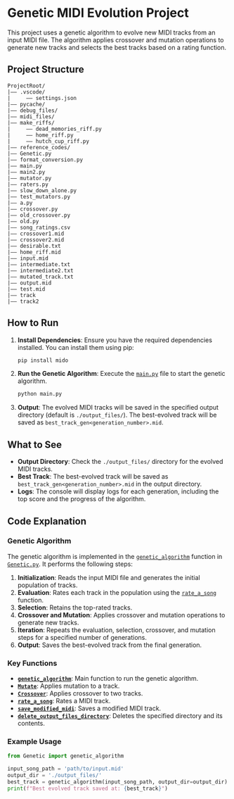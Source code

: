 # Genetic MIDI Evolution Project

This project uses a genetic algorithm to evolve new MIDI tracks from an input MIDI file. The algorithm applies crossover and mutation operations to generate new tracks and selects the best tracks based on a rating function.

## Project Structure

```
ProjectRoot/
|—— .vscode/
|     —— settings.json
|—— pycache/
|—— debug_files/
|—— midi_files/
|—— make_riffs/
|     —— dead_memories_riff.py
|     —— home_riff.py
|     —— hutch_cup_riff.py
|—— reference_codes/
|—— Genetic.py
|—— format_conversion.py
|—— main.py
|—— main2.py
|—— mutator.py
|—— raters.py
|—— slow_down_alone.py
|—— test_mutators.py
|—— a.py
|—— crossover.py
|—— old_crossover.py
|—— old.py
|—— song_ratings.csv
|—— crossover1.mid
|—— crossover2.mid
|—— desirable.txt
|—— home_riff.mid
|—— input.mid
|—— intermediate.txt
|—— intermediate2.txt
|—— mutated_track.txt
|—— output.mid
|—— test.mid
|—— track
|—— track2
```

## How to Run

1. **Install Dependencies**: Ensure you have the required dependencies installed. You can install them using pip:
    ```sh
    pip install mido
    ```

2. **Run the Genetic Algorithm**: Execute the [`main.py`](main.py) file to start the genetic algorithm.
    ```sh
    python main.py
    ```

3. **Output**: The evolved MIDI tracks will be saved in the specified output directory (default is `./output_files/`). The best-evolved track will be saved as `best_track_gen<generation_number>.mid`.

## What to See

- **Output Directory**: Check the `./output_files/` directory for the evolved MIDI tracks.
- **Best Track**: The best-evolved track will be saved as `best_track_gen<generation_number>.mid` in the output directory.
- **Logs**: The console will display logs for each generation, including the top score and the progress of the algorithm.

## Code Explanation

### Genetic Algorithm

The genetic algorithm is implemented in the [`genetic_algorithm`](Genetic.py) function in [`Genetic.py`](Genetic.py). It performs the following steps:

1. **Initialization**: Reads the input MIDI file and generates the initial population of tracks.
2. **Evaluation**: Rates each track in the population using the [`rate_a_song`](Genetic.py) function.
3. **Selection**: Retains the top-rated tracks.
4. **Crossover and Mutation**: Applies crossover and mutation operations to generate new tracks.
5. **Iteration**: Repeats the evaluation, selection, crossover, and mutation steps for a specified number of generations.
6. **Output**: Saves the best-evolved track from the final generation.

### Key Functions

- **[`genetic_algorithm`](Genetic.py)**: Main function to run the genetic algorithm.
- **[`Mutate`](Genetic.py)**: Applies mutation to a track.
- **[`Crossover`](Genetic.py)**: Applies crossover to two tracks.
- **[`rate_a_song`](Genetic.py)**: Rates a MIDI track.
- **[`save_modified_midi`](Genetic.py)**: Saves a modified MIDI track.
- **[`delete_output_files_directory`](Genetic.py)**: Deletes the specified directory and its contents.

### Example Usage

```python
from Genetic import genetic_algorithm

input_song_path = 'path/to/input.mid'
output_dir = './output_files/'
best_track = genetic_algorithm(input_song_path, output_dir=output_dir)
print(f"Best evolved track saved at: {best_track}")
